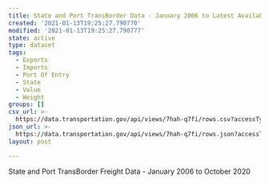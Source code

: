 ```yaml
---
title: State and Port TransBorder Data - January 2006 to Latest Available Month
created: '2021-01-13T19:25:27.790770'
modified: '2021-01-13T19:25:27.790777'
state: active
type: dataset
tags:
  - Exports
  - Imports
  - Port Of Entry
  - State
  - Value
  - Weight
groups: []
csv_url: >-
  https://data.transportation.gov/api/views/7hah-q7fi/rows.csv?accessType=DOWNLOAD
json_url: >-
  https://data.transportation.gov/api/views/7hah-q7fi/rows.json?accessType=DOWNLOAD
layout: post

---
```

State and Port TransBorder Freight Data - January 2006 to October 2020
